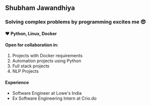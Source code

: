 ## Shubham Jawandhiya
### Solving complex problems by programming excites me 😎
#### ❤ Python, Linux, Docker
#### Open for collaboration in:
1. Projects with Docker requirements
2. Automation projects using Python
2. Full stack projects
3. NLP Projects
#### Experience
- Software Engineer at Lowe's India
- Ex Software Engineering Intern at Crio.do


<!--
**ShubhamRJ/ShubhamRJ** is a ✨ _special_ ✨ repository because its `README.md` (this file) appears on your GitHub profile.

Here are some ideas to get you started:

- 🔭 I’m currently working on ...
- 🌱 I’m currently learning ...
- 👯 I’m looking to collaborate on ...
- 🤔 I’m looking for help with ...
- 💬 Ask me about ...
- 📫 How to reach me: ...
- 😄 Pronouns: ...
- ⚡ Fun fact: ...
-->
